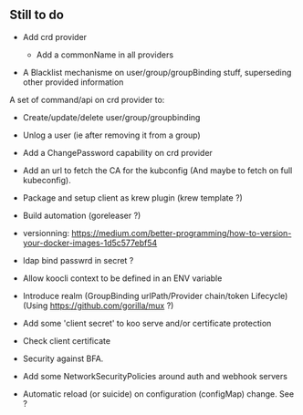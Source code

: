 
## Still to do 


- Add crd provider
  - Add a commonName in all providers

- A Blacklist mechanisme on user/group/groupBinding stuff, superseding other provided information

A set of command/api on crd provider to:
- Create/update/delete user/group/groupbinding
- Unlog a user (ie after removing it from a group)
- Add a ChangePassword capability on crd provider

- Add an url to fetch the CA for the kubconfig (And maybe to fetch on full kubeconfig).

- Package and setup client as krew plugin (krew template ?)
- Build automation (goreleaser ?)
- versionning: https://medium.com/better-programming/how-to-version-your-docker-images-1d5c577ebf54


- ldap bind passwrd in secret ?
- Allow koocli context to be defined in an ENV variable
- Introduce realm (GroupBinding urlPath/Provider chain/token Lifecycle)  (Using https://github.com/gorilla/mux ?)
- Add some 'client secret' to koo serve and/or certificate protection

- Check client certificate
- Security against BFA.
- Add some NetworkSecurityPolicies around auth and webhook servers
- Automatic reload (or suicide) on configuration (configMap) change. See ?
